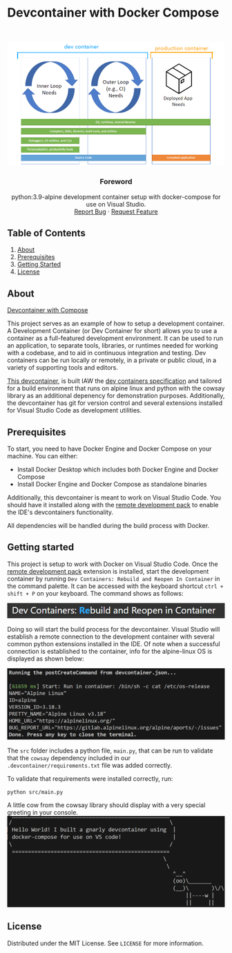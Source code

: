 # Devcontainer with Docker Compose
<br />
<p align="center">
  <a href="https://github.com/jgome284/devcontainer-w-compose">
    <img src="imgs/dev-container-stages.png" alt="Logo">
  </a>

  <h3 align="center">Foreword</h3>

  <p align="center">
    python:3.9-alpine development container setup with docker-compose for use on Visual Studio.
    <br />
    <a href="https://github.com/jgome284/devcontainer-w-compose/issues">Report Bug</a>
    ·
    <a href="https://github.com/jgome284/devcontainer-w-compose/issues">Request Feature</a>
  </p>
</p>


<!-- TABLE OF CONTENTS -->
## Table of Contents
<div style='text-align:'>
  <ol>
    <li>
      <a href="#about">About</a>
    </li>
    <li>
      <a href="#prerequisites">Prerequisites</a>
    </li>
    <li>
      <a href="#getting-started">Getting Started</a>
    </li>
    <li>
      <a href="#license">License</a>
    </li>
  </ol>
</details>
</div>


<!-- ABOUT THE PROJECT -->
## About
[Devcontainer with Compose](https://github.com/jgome284/devcontainer-w-compose)

This project serves as an example of how to setup a development container. A Development Container (or Dev Container for short) allows you to use a container as a full-featured development environment. It can be used to run an application, to separate tools, libraries, or runtimes needed for working with a codebase, and to aid in continuous integration and testing. Dev containers can be run locally or remotely, in a private or public cloud, in a variety of supporting tools and editors.

[This devcontainer](.devcontainer), is built IAW the [dev containers specification](https://containers.dev/implementors/spec/) and tailored for a build environment that runs on alpine linux and python with the cowsay library as an additional depenency for demonstration purposes. Additionally, the devcontainer has git for version control and several extensions installed for Visual Studio Code as development utilities.

<!-- PREREQUISITES -->
## Prerequisites
To start, you need to have Docker Engine and Docker Compose on your machine. You can either:
* Install Docker Desktop which includes both Docker Engine and Docker Compose
* Install Docker Engine and Docker Compose as standalone binaries

Additionally, this devcontainer is meant to work on Visual Studio Code. You should have it installed along with the [remote development pack](https://marketplace.visualstudio.com/items?itemName=ms-vscode-remote.vscode-remote-extensionpack) to enable the IDE's devcontainers functionality.

All dependencies will be handled during the build process with Docker.

<!-- GETTING STARTED -->
## Getting started
This project is setup to work with Docker on Visual Studio Code. Once the [remote development pack](https://marketplace.visualstudio.com/items?itemName=ms-vscode-remote.vscode-remote-extensionpack) extension is installed, start the development container by running `Dev Containers: Rebuild and Reopen In Container` in the command palette. It can be accessed with the keyboard shortcut `ctrl + shift + P` on your keyboard. The command shows as follows:

![Rebuild and Reopen In Container](imgs/rebuildAndReopenInContainer.png)

Doing so will start the build process for the devcontainer. Visual Studio will establish a remote connection to the development container with several common python extensions installed in the IDE. Of note when a successful connection is established to the container, info for the alpine-linux OS is displayed as shown below:

![Operating System Information](imgs/osInfo.png)

The `src` folder includes a python file, ``main.py``, that can be run to validate that the `cowsay` dependency included in our `.devcontainer/requirements.txt` file was added correctly.

To validate that requirements were installed correctly, run:
```sh
python src/main.py
```
A little cow from the cowsay library should display with a very special greeting in your console.
![Hello World!](imgs/cowsayHelloWorld.png)

## License
Distributed under the MIT License. See `LICENSE` for more information.